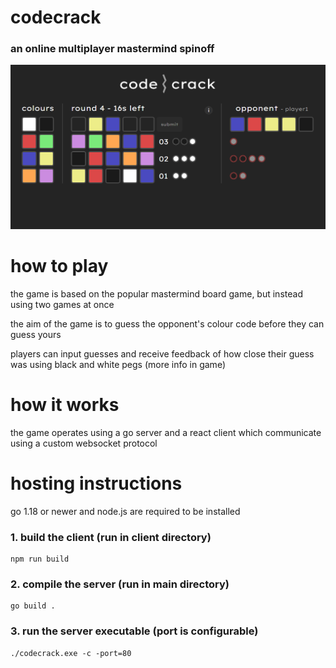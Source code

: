 # codecrack

### an online multiplayer mastermind spinoff
![a screenshot of the game](./game.png)
# how to play

the game is based on the popular mastermind board game, but instead using two games at once

the aim of the game is to guess the opponent's colour code before they can guess yours

players can input guesses and receive feedback of how close their guess was using black and white pegs (more info in game)

# how it works

the game operates using a go server and a react client which communicate using a custom websocket protocol 

# hosting instructions

go 1.18 or newer and node.js are required to be installed

### 1. build the client (run in client directory)
```
npm run build
```

### 2. compile the server (run in main directory)
```
go build .
```

### 3. run the server executable (port is configurable)
```
./codecrack.exe -c -port=80
```